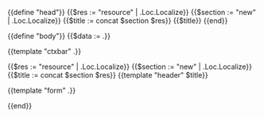 <!-- Head -->
{{define "head"}}
{{$res := "resource" | .Loc.Localize}}
{{$section := "new" | .Loc.Localize}}
{{$title := concat $section $res}}
{{$title}}
{{end}}
<!-- Head -->

<!-- Body -->
{{define "body"}}
{{$data := .}}

<!-- Contextual bar -->
{{template "ctxbar" .}}
<!-- Contextual bar -->

<!-- Header -->
{{$res := "resource" | .Loc.Localize}}
{{$section := "new" | .Loc.Localize}}
{{$title := concat $section $res}}
{{template "header" $title}}
<!-- Header -->

<!-- Form -->
{{template "form" .}}
<!-- Form -->

{{end}}
<!-- Body -->
